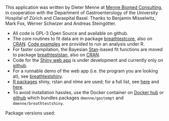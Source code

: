 This application was written by Dieter Menne at [Menne Biomed Consulting](https://www.menne-biomed.de), in cooperation with the Department of Gastroenterology of the University Hospital of Zürich and Claraspital Basel. Thanks to Benjamin Misselwitz, Mark Fox, Werner Schwizer and Andreas Steingötter.

- All code is GPL-3 Open Source and available on github.
- The core routines to fit data are in package [breathtestcore](https://github.com/dmenne/breathtestcore), also on [CRAN](https://cran.r-project.org/web/packages/breathtestcore/index.html). [Code examples](https://dmenne.github.io/breathtestcore/reference/nlme_fit.html) are provided to run an analysis under R.
- For faster compilation, the Bayesian [Stan](http://mc-stan.org/)-based fit functions are moved to package [breathteststan](https://github.com/dmenne/breathteststan), also on [CRAN](https://cran.r-project.org/web/packages/breathteststan/index.html).
- Code for the [Shiny web app](https://shiny.rstudio.com/) is under development and currently only on [github](https://github.com/dmenne/breathteststan). 
- For a runnable demo of the web app (i.e. the program you are looking at), see [breathtestshiny](https://apps.menne-biomed.de/breathtestshiny).
- [R packages](http://cran.r-project.org/) shiny, rstan and nlme are used; for a full list, see [here](https://github.com/dmenne/breathtestcore/blob/master/DESCRIPTION) and [here](https://github.com/dmenne/breathteststan/blob/master/DESCRIPTION").
- To avoid installation hassles, use the Docker container on  [Docker hub](https://hub.docker.com/r/dmenne/gastro-docker/) or [github](https://github.com/dmenne/gastro-docker) which bundles packages `dmenne/gastempt` and `dmenne/breathtestshiny`.

Package versions used:
